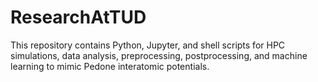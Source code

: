 # ResearchAtTUD
This repository contains Python, Jupyter, and shell scripts for HPC simulations, data analysis, preprocessing, postprocessing, and machine learning to mimic Pedone interatomic potentials.
